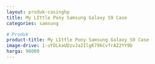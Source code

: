 ```yaml
---
layout: produk-casinghp
title: My LIttle Pony Samsung Galaxy S9 Case
categories: samsung

# Produk
product-title: My LIttle Pony Samsung Galaxy S9 Case
image-drive: 1-uYDLkaUDzvJa2IlgK79kCvfrAZ2YY9b
harga: 90000
---
```

